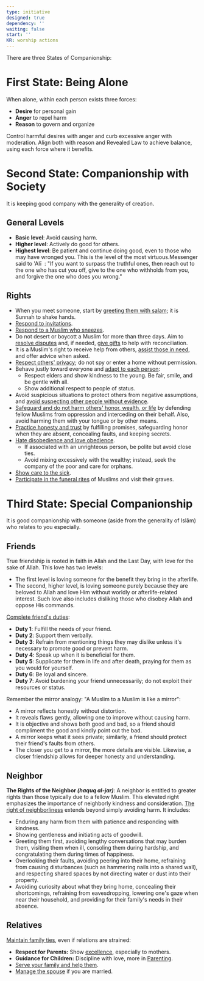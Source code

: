 ```yaml
---
type: initiative
designed: true
dependency: ''
waiting: false
start: ''
KR: worship actions
---
```


There are three States of Companionship:

# First State: Being Alone

When alone, within each person exists three forces:

* **Desire** for personal gain
* **Anger** to repel harm
* **Reason** to govern and organize

Control harmful desires with anger and curb excessive anger with moderation. Align both with reason and Revealed Law to achieve balance, using each force where it benefits.

# Second State: Companionship with Society

It is keeping good company with the generality of creation.

## General Levels

* **Basic level**: Avoid causing harm.
* **Higher level**: Actively do good for others.
* **Highest level**: Be patient and continue doing good, even to those who may have wronged you. This is the level of the most virtuous.Messenger said to 'Alī  : "If you want to surpass the truthful ones, then reach out to the one who has cut you off, give to the one who withholds from you, and forgive the one who does you wrong."

## Rights

* When you meet someone, start by [greeting them with salam](docs/sidebar1/Processes/Greet%20people%20first%20with%20salam.md); it is Sunnah to shake hands.
* [Respond to invitations](docs/sidebar1/Processes/Accept%20invitations.md).
* [Respond to a Muslim who sneezes](docs/sidebar1/Processes/Respond%20to%20muslim%20sneeze.md).
* Do not desert or boycott a Muslim for more than three days. Aim to [resolve disputes](docs/sidebar1/Processes/Resolve%20disputes%20and%20avoid%20boycotting.md) and, if needed, [give gifts](docs/sidebar1/Processes/Give%20gifts.md) to help with reconciliation.
* It is a Muslim's right to receive help from others, [assist those in need](docs/sidebar1/Processes/Help%20orphans%20or%20people%20in%20need%20periodically.md), and offer advice when asked.
* [Respect others' privacy](docs/sidebar1/Processes/Don't%20spy%20and%20protect%20privacy.md); do not spy or enter a home without permission.
* Behave justly toward everyone and [adapt to each person](docs/sidebar1/Processes/Be%20just%20and%20adapt%20to%20each%20person.md):
	* Respect elders and show kindness to the young. Be fair, smile, and be gentle with all.
	* Show additional respect to people of status.
* Avoid suspicious situations to protect others from negative assumptions, and [avoid suspecting other people without evidence](docs/sidebar1/Processes/Avoid%20baseless%20assumptions.md).
* [Safeguard and do not harm others' honor, wealth, or life](docs/sidebar1/Processes/Protect%20and%20don't%20harm%20honor,%20wealth%20and%20life.md) by defending fellow Muslims from oppression and interceding on their behalf. Also, avoid harming them with your tongue or by other means.
* [Practice honesty and trust](docs/sidebar1/Processes/Honesty,%20Trust%20and%20figurative%20language.md) by fulfilling promises, safeguarding honor when they are absent, concealing faults, and keeping secrets.
* [Hate disobedience and love obedience](docs/sidebar1/Processes/Hate%20the%20disobedient%20and%20love%20the%20obedient.md).
	* If associated with an unrighteous person, be polite but avoid close ties.
	* Avoid mixing excessively with the wealthy; instead, seek the company of the poor and care for orphans.
* [Show care to the sick](docs/sidebar1/Processes/Call,%20visit%20and%20care%20for%20the%20sick.md).
* [Participate in the funeral rites](docs/sidebar1/Processes/Pray%20additional%20voluntary%20prayers.md) of Muslims and visit their graves.

# Third State: Special Companionship

It is good companionship with someone (aside from the generality of Islām) who relates to you especially.

## Friends

True friendship is rooted in faith in Allah and the Last Day, with love for the sake of Allah. This love has two levels:

* The first level is loving someone for the benefit they bring in the afterlife.
* The second, higher level, is loving someone purely because they are beloved to Allah and love Him without worldly or afterlife-related interest. Such love also includes disliking those who disobey Allah and oppose His commands.

[Complete friend's duties](docs/sidebar1/Processes/Complete%20friend's%20duties.md):

* **Duty 1**: Fulfill the needs of your friend.
* **Duty 2**: Support them verbally.
* **Duty 3**: Refrain from mentioning things they may dislike unless it's necessary to promote good or prevent harm.
* **Duty 4**: Speak up when it is beneficial for them.
* **Duty 5**: Supplicate for them in life and after death, praying for them as you would for yourself.
* **Duty 6**: Be loyal and sincere.
* **Duty 7**: Avoid burdening your friend unnecessarily; do not exploit their resources or status.

Remember the mirror analogy: "A Muslim to a Muslim is like a mirror":

* A mirror reflects honestly without distortion.
* It reveals flaws gently, allowing one to improve without causing harm.
* It is objective and shows both good and bad, so a friend should compliment the good and kindly point out the bad.
* A mirror keeps what it sees private; similarly, a friend should protect their friend's faults from others.
* The closer you get to a mirror, the more details are visible. Likewise, a closer friendship allows for deeper honesty and understanding.

## Neighbor

**The Rights of the Neighbor _(haquq al-jar)_**: A neighbor is entitled to greater rights than those typically due to a fellow Muslim. This elevated right emphasizes the importance of neighborly kindness and consideration.
[The right of neighborliness](docs/sidebar1/Processes/Complete%20neighboor's%20duties.md) extends beyond simply avoiding harm. It includes:
* Enduring any harm from them with patience and responding with kindness.
* Showing gentleness and initiating acts of goodwill.
* Greeting them first, avoiding lengthy conversations that may burden them, visiting them when ill, consoling them during hardship, and congratulating them during times of happiness.
* Overlooking their faults, avoiding peering into their home, refraining from causing disturbances (such as hammering nails into a shared wall), and respecting shared spaces by not directing water or dust into their property.
* Avoiding curiosity about what they bring home, concealing their shortcomings, refraining from eavesdropping, lowering one's gaze when near their household, and providing for their family's needs in their absence.

## Relatives

[Maintain family ties](docs/sidebar1/Processes/Keeping%20family%20ties.md), even if relations are strained:

* **Respect for Parents:** Show [excellence](docs/sidebar1/Processes/Excellence%20with%20parents.md), especially to mothers.
* **Guidance for Children:** Discipline with love, more in [Parenting](docs/sidebar1/Initiatives/worship/Parenting.md).
* [Serve your family and help them](docs/sidebar1/Processes/Serve%20around%20the%20house%20and%20do%20lowly%20tasks.md).
* [Manage the spouse](docs/sidebar1/Initiatives/worship/Managing%20spouse.md) if you are married.